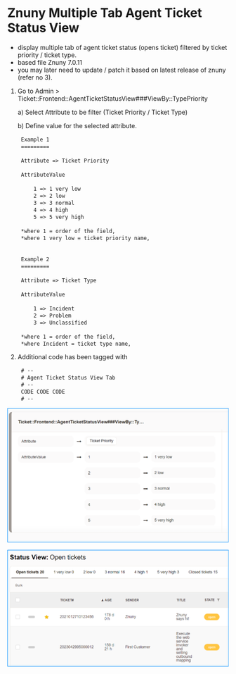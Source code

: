 # Znuny Multiple Tab Agent Ticket Status View 
- display multiple tab of agent ticket status (opens ticket) filtered by ticket priority / ticket type.
- based file Znuny 7.0.11
- you may later need to update / patch it based on latest release of znuny (refer no 3).


1. Go to Admin > Ticket::Frontend::AgentTicketStatusView###ViewBy::TypePriority

	a) Select Attribute to be filter (Ticket Priority / Ticket Type)
	
	b) Define value for the selected attribute.
	
		Example 1
		=========
	
		Attribute => Ticket Priority
		
		AttributeValue
	
			1 => 1 very low
			2 => 2 low
			3 => 3 normal
			4 => 4 high
			5 => 5 very high
		
		*where 1 = order of the field,
		*where 1 very low = ticket priority name,
		
		
		Example 2
		=========
	
		Attribute => Ticket Type
		
		AttributeValue
	
			1 => Incident
			2 => Problem
			3 => Unclassified
		
		*where 1 = order of the field,
		*where Incident = ticket type name,


3. Additional code has been tagged with

		# --
		# Agent Ticket Status View Tab
		# --
		CODE CODE CODE
		# --
		
	
![ticket-status-setting](status_view_config.png)

![ticket-status-screen](status_view_screen.png)
